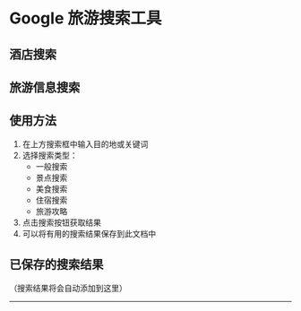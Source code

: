 <script setup>
// import GoogleTravelSearch from '../components/GoogleTravelSearch.vue'
// import GoogleHotelSearch from '../components/GoogleHotelSearch.vue'
</script>

# Google 旅游搜索工具

## 酒店搜索
<!-- <ClientOnly>
  <div class="hotel-search-container">
    <GoogleHotelSearch />
  </div>
</ClientOnly> -->

## 旅游信息搜索
<!-- <ClientOnly>
  <GoogleTravelSearch />
</ClientOnly> -->

## 使用方法

1. 在上方搜索框中输入目的地或关键词
2. 选择搜索类型：
   - 一般搜索
   - 景点搜索
   - 美食搜索
   - 住宿搜索
   - 旅游攻略
3. 点击搜索按钮获取结果
4. 可以将有用的搜索结果保存到此文档中

## 已保存的搜索结果

（搜索结果将会自动添加到这里）

---

<style>
.hotel-search-container {
  margin: 20px 0;
  padding: 20px;
  background: #fff;
  border-radius: 8px;
  box-shadow: 0 2px 12px 0 rgba(0,0,0,0.1);
}
</style>
